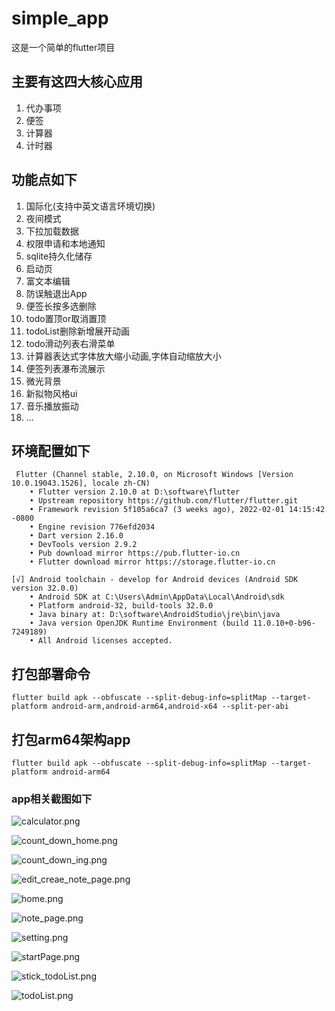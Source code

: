 # simple_app

这是一个简单的flutter项目

## 主要有这四大核心应用
  1. 代办事项
  2. 便签
  3. 计算器
  4. 计时器

## 功能点如下

1. 国际化(支持中英文语言环境切换)
2. 夜间模式
3. 下拉加载数据
4. 权限申请和本地通知
5. sqlite持久化储存
6. 启动页
7. 富文本编辑
8. 防误触退出App
9. 便签长按多选删除
10. todo置顶or取消置顶
11. todoList删除新增展开动画
12. todo滑动列表右滑菜单
13. 计算器表达式字体放大缩小动画,字体自动缩放大小
14. 便签列表瀑布流展示
15. 微光背景
16. 新拟物风格ui
17. 音乐播放振动
18. ...

## 环境配置如下

```
 Flutter (Channel stable, 2.10.0, on Microsoft Windows [Version 10.0.19043.1526], locale zh-CN)
    • Flutter version 2.10.0 at D:\software\flutter
    • Upstream repository https://github.com/flutter/flutter.git
    • Framework revision 5f105a6ca7 (3 weeks ago), 2022-02-01 14:15:42 -0800
    • Engine revision 776efd2034
    • Dart version 2.16.0
    • DevTools version 2.9.2
    • Pub download mirror https://pub.flutter-io.cn
    • Flutter download mirror https://storage.flutter-io.cn

[√] Android toolchain - develop for Android devices (Android SDK version 32.0.0)
    • Android SDK at C:\Users\Admin\AppData\Local\Android\sdk
    • Platform android-32, build-tools 32.0.0
    • Java binary at: D:\software\AndroidStudio\jre\bin\java
    • Java version OpenJDK Runtime Environment (build 11.0.10+0-b96-7249189)
    • All Android licenses accepted.
```



## 打包部署命令
```shell
flutter build apk --obfuscate --split-debug-info=splitMap --target-platform android-arm,android-arm64,android-x64 --split-per-abi
```
## 打包arm64架构app
```
flutter build apk --obfuscate --split-debug-info=splitMap --target-platform android-arm64
```

### app相关截图如下
![calculator.png](https://upload-images.jianshu.io/upload_images/20032554-c2a1648a1a6f9a13.png?imageMogr2/auto-orient/strip%7CimageView2/2/w/1240)

![count_down_home.png](https://upload-images.jianshu.io/upload_images/20032554-f4e79de1d8b68b92.png?imageMogr2/auto-orient/strip%7CimageView2/2/w/1240)

![count_down_ing.png](https://upload-images.jianshu.io/upload_images/20032554-9aaea95e175e65a8.png?imageMogr2/auto-orient/strip%7CimageView2/2/w/1240)

![edit_creae_note_page.png](https://upload-images.jianshu.io/upload_images/20032554-23bf59b5385d5852.png?imageMogr2/auto-orient/strip%7CimageView2/2/w/1240)

![home.png](https://upload-images.jianshu.io/upload_images/20032554-7382a36eab4379f6.png?imageMogr2/auto-orient/strip%7CimageView2/2/w/1240)

![note_page.png](https://upload-images.jianshu.io/upload_images/20032554-f71aa2c730780b19.png?imageMogr2/auto-orient/strip%7CimageView2/2/w/1240)

![setting.png](https://upload-images.jianshu.io/upload_images/20032554-34701e3d1497d6c8.png?imageMogr2/auto-orient/strip%7CimageView2/2/w/1240)

![startPage.png](https://upload-images.jianshu.io/upload_images/20032554-7c4be9756b500435.png?imageMogr2/auto-orient/strip%7CimageView2/2/w/1240)

![stick_todoList.png](https://upload-images.jianshu.io/upload_images/20032554-ce7d45c828dbfb45.png?imageMogr2/auto-orient/strip%7CimageView2/2/w/1240)

![todoList.png](https://upload-images.jianshu.io/upload_images/20032554-f1430f7df3650799.png?imageMogr2/auto-orient/strip%7CimageView2/2/w/1240)


